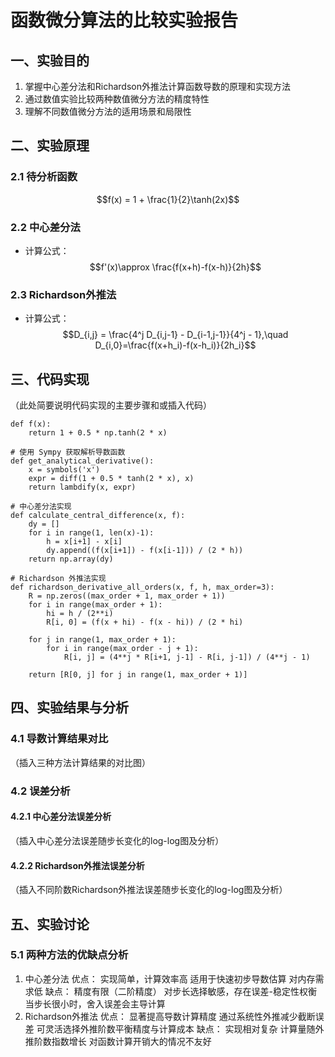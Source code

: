 # 函数微分算法的比较实验报告
## 一、实验目的
1. 掌握中心差分法和Richardson外推法计算函数导数的原理和实现方法
2. 通过数值实验比较两种数值微分方法的精度特性
3. 理解不同数值微分方法的适用场景和局限性
## 二、实验原理
### 2.1 待分析函数
$$f(x) = 1 + \frac{1}{2}\tanh(2x)$$

### 2.2 中心差分法
- 计算公式：
  $$f'(x)\approx \frac{f(x+h)-f(x-h)}{2h}$$
### 2.3 Richardson外推法
- 计算公式：
  $$D_{i,j} = \frac{4^j D_{i,j-1} - D_{i-1,j-1}}{4^j - 1},\quad D_{i,0}=\frac{f(x+h_i)-f(x-h_i)}{2h_i}$$
## 三、代码实现
（此处简要说明代码实现的主要步骤和或插入代码）
```# 定义函数 f(x) = 1 + 0.5 * tanh(2x)
def f(x):
    return 1 + 0.5 * np.tanh(2 * x)

# 使用 Sympy 获取解析导数函数
def get_analytical_derivative():
    x = symbols('x')
    expr = diff(1 + 0.5 * tanh(2 * x), x)
    return lambdify(x, expr)

# 中心差分法实现
def calculate_central_difference(x, f):
    dy = []
    for i in range(1, len(x)-1):
        h = x[i+1] - x[i]
        dy.append((f(x[i+1]) - f(x[i-1])) / (2 * h))
    return np.array(dy)

# Richardson 外推法实现
def richardson_derivative_all_orders(x, f, h, max_order=3):
    R = np.zeros((max_order + 1, max_order + 1))
    for i in range(max_order + 1):
        hi = h / (2**i)
        R[i, 0] = (f(x + hi) - f(x - hi)) / (2 * hi)
    
    for j in range(1, max_order + 1):
        for i in range(max_order - j + 1):
            R[i, j] = (4**j * R[i+1, j-1] - R[i, j-1]) / (4**j - 1)
    
    return [R[0, j] for j in range(1, max_order + 1)]

```

## 四、实验结果与分析
### 4.1 导数计算结果对比
（插入三种方法计算结果的对比图）

### 4.2 误差分析 
#### 4.2.1 中心差分法误差分析
（插入中心差分法误差随步长变化的log-log图及分析）
#### 4.2.2 Richardson外推法误差分析
（插入不同阶数Richardson外推法误差随步长变化的log-log图及分析）

## 五、实验讨论
### 5.1 两种方法的优缺点分析
1. 中心差分法
优点：
实现简单，计算效率高
适用于快速初步导数估算
对内存需求低
缺点：
精度有限（二阶精度）
对步长选择敏感，存在误差-稳定性权衡
当步长很小时，舍入误差会主导计算
2. Richardson外推法
优点：
显著提高导数计算精度
通过系统性外推减少截断误差
可灵活选择外推阶数平衡精度与计算成本
缺点：
实现相对复杂
计算量随外推阶数指数增长
对函数计算开销大的情况不友好

